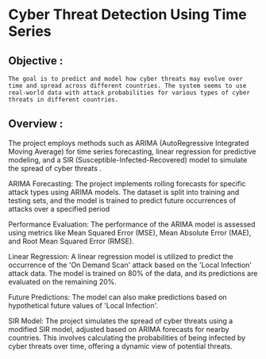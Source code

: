 # Cyber Threat Detection Using Time Series 

## Objective :
	The goal is to predict and model how cyber threats may evolve over time and spread across different countries. The system seems to use real-world data with attack probabilities for various types of cyber threats in different countries.

## Overview :
  The project employs methods such as ARIMA (AutoRegressive Integrated Moving Average) for time series forecasting, linear regression for predictive modeling, and a SIR (Susceptible-Infected-Recovered) model to simulate the spread of cyber threats .
  
 ARIMA Forecasting: The project implements rolling forecasts for specific attack types  using ARIMA models. The dataset is split into training and testing sets, and the model is trained to predict future occurrences of attacks over a specified period 
 
  Performance Evaluation: The performance of the ARIMA model is assessed using metrics like Mean Squared Error (MSE), Mean Absolute Error (MAE), and Root Mean Squared Error (RMSE).
  
 Linear Regression: A linear regression model is utilized to predict the occurrence of the 'On Demand Scan' attack based on the 'Local Infection' attack data. The model is trained on 80% of the data, and its predictions are evaluated on the remaining 20%. 
 
 Future Predictions: The model can also make predictions based on hypothetical future values of 'Local Infection'.
 
  SIR Model: The project simulates the spread of cyber threats using a modified SIR model, adjusted based on ARIMA forecasts for nearby countries. This involves calculating the probabilities of being infected by cyber threats over time, offering a dynamic view of potential threats.


